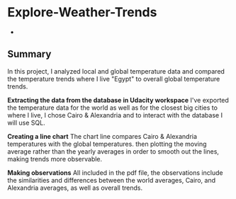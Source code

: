 # Explore-Weather-Trends
-
## Summary

In this project, I analyzed local and global temperature data and compared the temperature trends where I live "Egypt" to overall global temperature trends.


**Extracting the data from the database in Udacity workspace**
I've exported the temperature data for the world as well as for the closest big cities to where I live, I chose Cairo & Alexandria and to interact with the database I will use SQL.

**Creating a line chart**
The chart line compares Cairo & Alexandria temperatures with the global temperatures. then plotting the moving average rather than the yearly averages in order to smooth out the lines, making trends more observable.

**Making observations**
All included in the pdf file, the observations include the similarities and differences between the world averages, Cairo, and Alexandria averages, as well as overall trends. 
